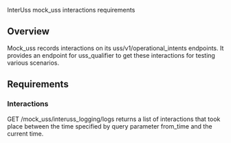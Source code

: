 InterUss mock_uss interactions requirements

## Overview
Mock_uss records interactions on its uss/v1/operational_intents endpoints. It provides an endpoint for uss_qualifier to get these interactions for testing various scenarios.

## Requirements

### Interactions
GET /mock_uss/interuss_logging/logs returns a list of interactions that took place between the time specified by query parameter from_time and the current time.
